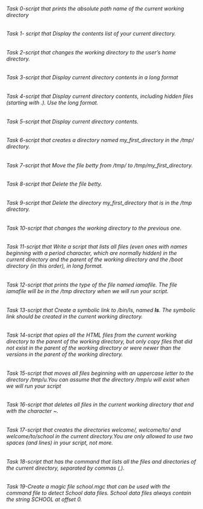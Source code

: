 ###### Task 0-script that prints the absolute path name of the current working directory
###### Task 1- script that Display the contents list of your current directory.
###### Task 2-script that  changes the working directory to the user’s home directory.
###### Task 3-script that Display current directory contents in a long format
###### Task 4-script that Display current directory contents, including hidden files (starting with .). Use the long format.
###### Task 5-script that Display current directory contents.
###### Task 6-script that creates a directory named my_first_directory in the /tmp/ directory.
###### Task 7-script that Move the file betty from /tmp/ to /tmp/my_first_directory.
###### Task 8-script that Delete the file betty.
###### Task 9-script that Delete the directory my_first_directory that is in the /tmp directory.
###### Task 10-script that changes the working directory to the previous one.
###### Task 11-script that Write a script that lists all files (even ones with names beginning with a period character, which are normally hidden) in the current directory and the parent of the working directory and the /boot directory (in this order), in long format.
###### Task 12-script that prints the type of the file named iamafile. The file iamafile will be in the /tmp directory when we will run your script.
###### Task 13-script that Create a symbolic link to /bin/ls, named __ls__. The symbolic link should be created in the current working directory.
###### Task 14-script that opies all the HTML files from the current working directory to the parent of the working directory, but only copy files that did not exist in the parent of the working directory or were newer than the versions in the parent of the working directory.
###### Task 15-script that moves all files beginning with an uppercase letter to the directory /tmp/u.You can assume that the directory /tmp/u will exist when we will run your script
###### Task 16-script that deletes all files in the current working directory that end with the character ~.
###### Task 17-script that creates the directories welcome/, welcome/to/ and welcome/to/school in the current directory.You are only allowed to use two spaces (and lines) in your script, not more.
###### Task 18-script that has the command that lists all the files and directories of the current directory, separated by commas (,).
###### Task 19-Create a magic file school.mgc that can be used with the command file to detect School data files. School data files always contain the string SCHOOL at offset 0.

